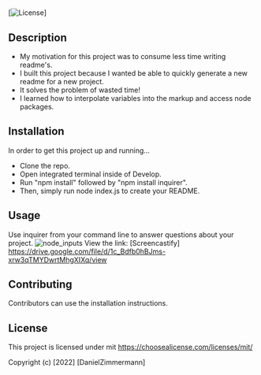 # <ReadMe Generator>

[![License](https://img.shields.io/badge/license-mit-blue.svg)]

## Description

- My motivation for this project was to consume less time writing readme's.
- I built this project because I wanted be able to quickly generate a new readme for a new project.
- It solves the problem of wasted time!
- I learned how to interpolate variables into the markup and access node packages.

## Installation

In order to get this project up and running...

- Clone the repo.
- Open integrated terminal inside of Develop.
- Run "npm install" followed by "npm install inquirer".
- Then, simply run node index.js to create your README.

## Usage

Use inquirer from your command line to answer questions about your project.
![node_inputs](https://user-images.githubusercontent.com/91150259/152380205-373727e8-2327-4629-952a-81c0398fdd9b.png)
View the link: [Screencastify] https://drive.google.com/file/d/1c_Bdfb0hBJms-xrw3qTMYDwrtMhgXIXq/view

## Contributing

Contributors can use the installation instructions.

## License

This project is licensed under mit
https://choosealicense.com/licenses/mit/

Copyright (c) [2022] [DanielZimmermann]
